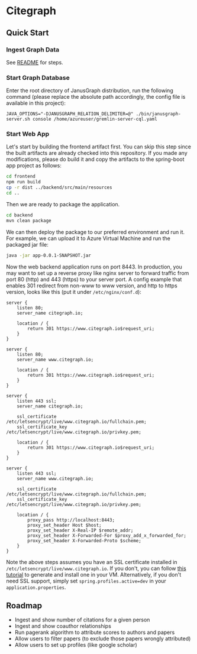 # Citegraph

## Quick Start

### Ingest Graph Data

See [README](backend/src/main/java/io/citegraph/data/README.md) for steps.

### Start Graph Database

Enter the root directory of JanusGraph distribution, run the following command
(please replace the absolute path accordingly, the config file is available in this
 project):

```
JAVA_OPTIONS="-DJANUSGRAPH_RELATION_DELIMITER=@" ./bin/janusgraph-server.sh console /home/azureuser/gremlin-server-cql.yaml
```

### Start Web App

Let's start by building the frontend artifact first. You can skip
this step since the built artifacts are already checked into this
repository. If you made any modifications, please do build it and
copy the artifacts to the spring-boot app project as follows:

```bash
cd frontend
npm run build
cp -r dist ../backend/src/main/resources
cd ..
```

Then we are ready to package the application.

```bash
cd backend
mvn clean package
```

We can then deploy the package to our preferred environment and run
it. For example, we can upload it to Azure Virtual Machine and run the
packaged jar file:

```bash
java -jar app-0.0.1-SNAPSHOT.jar
```

Now the web backend application runs on port 8443. In production, you may
want to set up a reverse proxy like nginx server to forward traffic from
port 80 (http) and 443 (https) to your server port. A config example that
enables 301 redirect from non-www to www version, and http to https version,
looks like this (put it under `/etc/nginx/conf.d`):

```nginx
server {
    listen 80;
    server_name citegraph.io;

    location / {
        return 301 https://www.citegraph.io$request_uri;
    }
}

server {
    listen 80;
    server_name www.citegraph.io;

    location / {
        return 301 https://www.citegraph.io$request_uri;
    }
}

server {
    listen 443 ssl;
    server_name citegraph.io;

    ssl_certificate /etc/letsencrypt/live/www.citegraph.io/fullchain.pem;
    ssl_certificate_key /etc/letsencrypt/live/www.citegraph.io/privkey.pem;

    location / {
        return 301 https://www.citegraph.io$request_uri;
    }
}

server {
    listen 443 ssl;
    server_name www.citegraph.io;

    ssl_certificate /etc/letsencrypt/live/www.citegraph.io/fullchain.pem;
    ssl_certificate_key /etc/letsencrypt/live/www.citegraph.io/privkey.pem;

    location / {
        proxy_pass http://localhost:8443;
        proxy_set_header Host $host;
        proxy_set_header X-Real-IP $remote_addr;
        proxy_set_header X-Forwarded-For $proxy_add_x_forwarded_for;
        proxy_set_header X-Forwarded-Proto $scheme;
    }
}
```

Note the above steps assumes you have an SSL certificate installed in `/etc/letsencrypt/live/www.citegraph.io`.
If you don't, you can follow [this tutorial](https://dzone.com/articles/spring-boot-secured-by-lets-encrypt)
to generate and install one in your VM. Alternatively, if you don't need SSL support,
simply set `spring.profiles.active=dev` in your `application.properties`.

## Roadmap

- Ingest and show number of citations for a given person
- Ingest and show coauthor relationships
- Run pagerank algorithm to attribute scores to authors and papers
- Allow users to filter papers (to exclude those papers wrongly attributed)
- Allow users to set up profiles (like google scholar)
